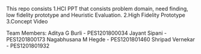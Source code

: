 This repo consists 
1.HCI PPT that consists problem domain, need finding, low fidelity prototype and Heuristic Evaluation.
2.High Fidelity Prototype
3.Concept Video

Team Members:
Aditya G Burli      - PES1201800034
Jayant Sipani       - PES1201800173
Nagabhusana M Hegde - PES1201801460
Shripad Vernekar    - PES1201801932
